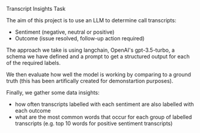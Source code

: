 Transcript Insights Task

The aim of this project is to use an LLM to determine call transcripts:
- Sentiment (negative, neutral or positive)
- Outcome (issue resolved, follow-up action required)

The approach we take is using langchain, OpenAI's gpt-3.5-turbo, a schema we have defined and a prompt to get a structured output for each of the required labels.

We then evaluate how well the model is working by comparing to a ground truth (this has been artifically created for demonstartion purposes).

Finally, we gather some data insights:
- how often transcripts labelled with each sentiment are also labelled with each outcome
- what are the most common words that occur for each group of labelled transcripts (e.g. top 10 words for positive sentiment transcripts)
